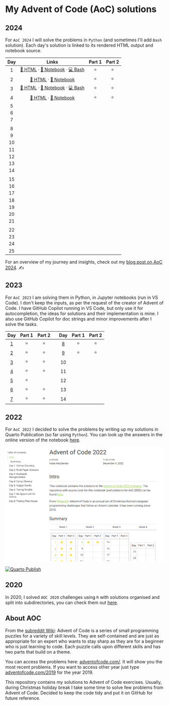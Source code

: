 # My Advent of Code (AoC) solutions

## 2024

For `AoC 2024` I will solve the problems in `Python` (and sometimes I'll add `Bash` solution). Each day's solution is linked to its rendered HTML output and notebook source.

| Day | Links                                                                                     |Part 1|Part 2|
|:--:|:------------------------------------------------------------------------------------------:|:----:|:----:|
|1 | [📄 HTML](http://kasia.codes/resources/aoc/2024/Day01) · [📓 Notebook](2024/Day01/Day01.ipynb) · [💻 Bash](2024/Day01/Day01.sh)  |  ⭐  |  ⭐  |
|2 | [📄 HTML](http://kasia.codes/resources/aoc/2024/Day02) · [📓 Notebook](2024/Day02/Day02.ipynb)   |  ⭐  |  ⭐  |
|3 | [📄 HTML](http://kasia.codes/resources/aoc/2024/Day03) · [📓 Notebook](2024/Day03/Day03.ipynb) · [💻 Bash](2024/Day03/Day03.sh)  |  ⭐  |  ⭐  |
|4 | [📄 HTML](http://kasia.codes/resources/aoc/2024/Day04) · [📓 Notebook](2024/Day04/Day04.ipynb)   |  ⭐  |  ⭐  |
|5 |   |        |        |
|6 |   |        |        |
|7 |   |        |        |
|  |   |        |        |
|8 |   |        |        |
|9 |   |        |        |
|10|   |        |        |
|11|   |        |        |
|12|   |        |        |
|13|   |        |        |
|14|   |        |        |
|  |   |        |        |
|15|   |        |        |
|16|   |        |        |
|17|   |        |        |
|18|   |        |        |
|19|   |        |        |
|20|   |        |        |
|21|   |        |        |
|  |   |        |        |
|22|   |        |        |
|23|   |        |        |
|24|   |        |        |
|25|   |        |        |

For an overview of my journey and insights, check out my [blog post on AoC 2024](https://kasia.codes/posts/aoc24/). ✍️

## 2023

For `AoC 2023` I am solving them in Python, in Jupyter notebooks (run in VS Code). I don't keep the inputs, as per the request of the creator of Advent of Code. I have GitHub Copilot running in VS Code, but only use it for autocompletion, the ideas for solutions and their implementation is mine. I also use GitHub Copilot for doc strings and minor improvements after I solve the tasks.

| Day | Part 1 | Part 2 |  | Day | Part 1 | Part 2 |  
| :-: | :----: | :----: | :-: | :-: | :----: | :----: |  
| [1](2023/Day01.ipynb) | ⭐ | ⭐ | | [8](2023/Day08.ipynb) | ⭐ | ⭐ |
| [2](2023/Day02.ipynb) | ⭐ | ⭐ | | [9](2023/Day09.ipynb) | ⭐ | ⭐ |
| [3](2023/Day03.ipynb) | ⭐ | ⭐ | | 10 | | |  
| [4](2023/Day04.ipynb) | ⭐ | ⭐ | | 11 | | |  
| [5](2023/Day05.ipynb) | ⭐ |    | | 12 | | |  
| [6](2023/Day06.ipynb) | ⭐ | ⭐ | | 13 | | |  
| [7](2023/Day07.ipynb) | ⭐ | ⭐ | | 14 | | |  

## 2022

For `AoC 2022` I decided to solve the problems by writing up my solutions in Quarto Publication (so far using `Python`). You can look up the answers in the online version of the notebook [here](https://kzkedzierska.quarto.pub/advent-of-code-2022/).

[![Quarto Publication with my solutions, taken on 7/12](quarto_2022.png)](https://kzkedzierska.quarto.pub/advent-of-code-2022/)

[![Quarto Publish](https://github.com/kzkedzierska/aoc/actions/workflows/publish.yml/badge.svg)](https://github.com/kzkedzierska/aoc/actions/workflows/publish.yml)

## 2020

In 2020, I solved `AOC 2020` challenges using `R` with solutions organised and split into subdirectories, you can check them out [here](/2020).

## About AOC

From the [subreddit Wiki](https://www.reddit.com/r/adventofcode/wiki/index): Advent of Code is a series of small programming puzzles for a variety of skill levels. They are self-contained and are just as appropriate for an expert who wants to stay sharp as they are for a beginner who is just learning to code. Each puzzle calls upon different skills and has two parts that build on a theme.

You can access the problems here: [adventofcode.com/](https://adventofcode.com/). It will show you the most recent problems. If you want to access other year just type [adventofcode.com/2019](https://adventofcode.com/2019) for the year 2019.

This repository contains my solutions to Advent of Code exercises. Usually, during Christmas holiday break I take some time to solve few problems from Advent of Code. Decided to keep the code tidy and put it on GitHub for future reference.
